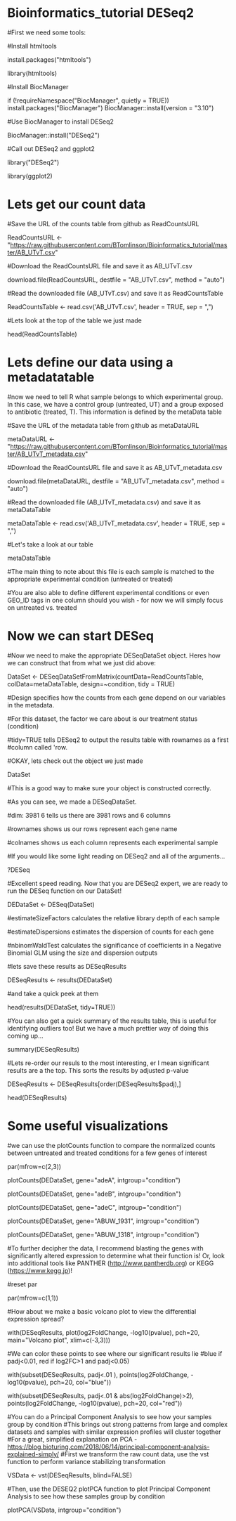 # Bioinformatics_tutorial DESeq2

#First we need some tools:

#Install htmltools

install.packages("htmltools")

library(htmltools)


#Install BiocManager

if (!requireNamespace("BiocManager", quietly = TRUE))
    install.packages("BiocManager")
BiocManager::install(version = "3.10")


#Use BiocManager to install DESeq2

BiocManager::install("DESeq2")


#Call out DESeq2 and ggplot2

library("DESeq2")

library(ggplot2)

# Lets get our count data

#Save the URL of the counts table from github as ReadCountsURL

ReadCountsURL <- "https://raw.githubusercontent.com/BTomlinson/Bioinformatics_tutorial/master/AB_UTvT.csv"


#Download the ReadCountsURL file and save it as AB_UTvT.csv

download.file(ReadCountsURL, destfile = "AB_UTvT.csv", method = "auto")


#Read the downloaded file (AB_UTvT.csv) and save it as ReadCountsTable

ReadCountsTable <- read.csv('AB_UTvT.csv', header = TRUE, sep = ",")


#Lets look at the top of the table we just made

head(ReadCountsTable)


# Lets define our data using a metadatatable

#now we need to tell R what sample belongs to which experimental group. In this case, we have a control group (untreated, UT) and a group exposed to antibiotic (treated, T). This information is defined by the metaData table


#Save the URL of the metadata table from github as metaDataURL

metaDataURL <- "https://raw.githubusercontent.com/BTomlinson/Bioinformatics_tutorial/master/AB_UTvT_metadata.csv"


#Download the ReadCountsURL file and save it as AB_UTvT_metadata.csv

download.file(metaDataURL, destfile = "AB_UTvT_metadata.csv", method = "auto")


#Read the downloaded file (AB_UTvT_metadata.csv) and save it as metaDataTable

metaDataTable <- read.csv('AB_UTvT_metadata.csv', header = TRUE, sep = ",")


#Let's take a look at our table

metaDataTable

#The main thing to note about this file is each sample is matched to the appropriate experimental condition (untreated or treated)

#You are also able to define different experimental conditions or even GEO_ID tags in one column should you wish - for now we will simply focus on untreated vs. treated

# Now we can start DESeq

#Now we need to make the appropriate DESeqDataSet object. Heres how we can construct that from what we just did above:

DataSet <- DESeqDataSetFromMatrix(countData=ReadCountsTable,
                              colData=metaDataTable,
                              design=~condition, tidy = TRUE)

#Design specifies how the counts from each gene depend on our variables in the metadata.

#For this dataset, the factor we care about is our treatment status (condition)

#tidy=TRUE tells DESeq2 to output the results table with rownames as a first #column called 'row.
 
 
#OKAY, lets check out the object we just made

DataSet                

#This is a good way to make sure your object is constructed correctly. 

#As you can see, we made a DESeqDataSet. 

#dim: 3981 6 tells us there are 3981 rows and 6 columns

#rownames shows us our rows represent each gene name 

#colnames shows us each column represents each experimental sample


#If you would like some light reading on DESeq2 and all of the arguments...

?DESeq


#Excellent speed reading. Now that you are DESeq2 expert, we are ready to run the DESeq function on our DataSet!

DEDataSet <- DESeq(DataSet)

#estimateSizeFactors calculates the relative library depth of each sample 

#estimateDispersions estimates the dispersion of counts for each gene 

#nbinomWaldTest calculates the significance of coefficients in a Negative Binomial GLM using the size and dispersion outputs


#lets save these results as DESeqResults

DESeqResults <- results(DEDataSet)

#and take a quick peek at them

head(results(DEDataSet, tidy=TRUE))


#You can also get a quick summary of the results table, this is useful for identifying outliers too! But we have a much prettier way of doing this coming up...

summary(DESeqResults)


#Lets re-order our resuls to the most interesting, er I mean significant results are a the top. This sorts the results by adjusted p-value

DESeqResults <- DESeqResults[order(DESeqResults$padj),]

head(DESeqResults)


# Some useful visualizations
#we can use the plotCounts function to compare the normalized counts between untreated and treated conditions for a few genes of interest

par(mfrow=c(2,3))

plotCounts(DEDataSet, gene="adeA", intgroup="condition")

plotCounts(DEDataSet, gene="adeB", intgroup="condition")

plotCounts(DEDataSet, gene="adeC", intgroup="condition")

plotCounts(DEDataSet, gene="ABUW_1931", intgroup="condition")

plotCounts(DEDataSet, gene="ABUW_1318", intgroup="condition")


#To further decipher the data, I recommend blasting the genes with significantly altered expression to determine what their function is! Or, look into additional tools like PANTHER (http://www.pantherdb.org) or KEGG (https://www.kegg.jp)!


#reset par

par(mfrow=c(1,1))


#How about we make a basic volcano plot to view the differential expression spread?

with(DESeqResults, plot(log2FoldChange, -log10(pvalue), pch=20, main="Volcano plot", xlim=c(-3,3)))


#We can color these points to see where our significant results lie
#blue if padj<0.01, red if log2FC>1 and padj<0.05)

with(subset(DESeqResults, padj<.01 ), points(log2FoldChange, -log10(pvalue), pch=20, col="blue"))

with(subset(DESeqResults, padj<.01 & abs(log2FoldChange)>2), points(log2FoldChange, -log10(pvalue), pch=20, col="red"))


#You can do a Principal Component Analysis to see how your samples group by condition
#This brings out strong patterns from large and complex datasets and samples with similar expression profiles will cluster together
#For a great, simplified explanation on PCA - https://blog.bioturing.com/2018/06/14/principal-component-analysis-explained-simply/
#First we transform the raw count data, use the vst function to perform variance stabilizing transformation

VSData <- vst(DESeqResults, blind=FALSE)


#Then, use the DESEQ2 plotPCA function to plot Principal Component Analysis to see how these samples group by condition

plotPCA(VSData, intgroup="condition")
